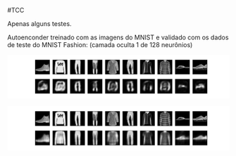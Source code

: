 #TCC

Apenas alguns testes.

Autoenconder treinado com as imagens do MNIST e validado com os dados de teste do MNIST Fashion:
(camada oculta 1 de 128 neurônios)

![alt text](mnist_fashion_.png)



![alt text](fashion_TEST.png)


